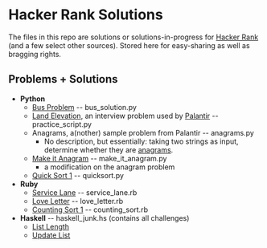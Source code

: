 Hacker Rank Solutions
=====================

The files in this repo are solutions or solutions-in-progress for [Hacker Rank](www.hackerrank.com) (and a few select other sources). Stored here for easy-sharing as well as bragging rights.

Problems + Solutions
--------------------

* **Python**
  + [Bus Problem](https://www.hackerrank.com/challenges/bus-station) -- bus_solution.py
  + [Land Elevation](http://www.careercup.com/question?id=15380670), an interview problem used by [Palantir](https://www.palantir.com/) -- practice_script.py
  + Anagrams, a(nother) sample problem from Palantir -- anagrams.py
    - No description, but essentially: taking two strings as input, determine whether they are [anagrams](http://en.wikipedia.org/wiki/Anagram).
  + [Make it Anagram](https://www.hackerrank.com/challenges/make-it-anagram) -- make_it_anagram.py
    - a modification on the anagram problem
  + [Quick Sort 1](https://www.hackerrank.com/challenges/quicksort1) -- quicksort.py
* **Ruby**
  + [Service Lane](https://www.hackerrank.com/challenges/service-lane) -- service_lane.rb
  + [Love Letter](https://www.hackerrank.com/challenges/the-love-letter-mystery) -- love_letter.rb
  + [Counting Sort 1](https://www.hackerrank.com/challenges/countingsort1) -- counting_sort.rb
* **Haskell**  -- haskell_junk.hs (contains all challenges)
  - [List Length](https://www.hackerrank.com/challenges/fp-list-length)
  - [Update List](https://www.hackerrank.com/challenges/fp-update-list)
